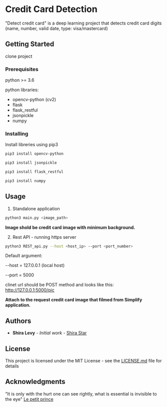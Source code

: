 # Credit Card Detection

"Detect credit card" is a deep learning project that detects credit card digits (name, number, valid date, type: visa/mastercard)

## Getting Started

clone project

### Prerequisites

python >= 3.6

python libraries:
- opencv-python (cv2)
- flask
- flask_restful
- jsonpickle
- numpy

### Installing

Install libreries using pip3

```bash
pip3 install opencv-python

pip3 install jsonpickle

pip3 install flask_restful

pip3 install numpy
```

## Usage

1. Standalone application

```bash
python3 main.py <image_path> 
```

**Image shold be credit card image with minimum background.**


2. Rest API - running https server

```bash
python3 REST_api.py --host <host_ip> --port <port_number>
```

Default argument:

--host = 127.0.0.1 (local host)

--port = 5000

clinet url should be POST method and looks like this:  http://127.0.0.1:5000/pic

**Attach to the request credit card image that filmed from Simplify application.**

## Authors

* **Shira Levy** - *Initial work* - [Shira Star](https://github.com/ShiraStarL)

## License

This project is licensed under the MIT License - see the [LICENSE.md](LICENSE.md) file for details

## Acknowledgments

"It is only with the hurt one can see rightly, what is essential is invisible to the eye" [Le petit prince](https://i.pinimg.com/originals/d5/0d/44/d50d44dfc6cfbc89f9f27d582fe401e7.jpg) 


